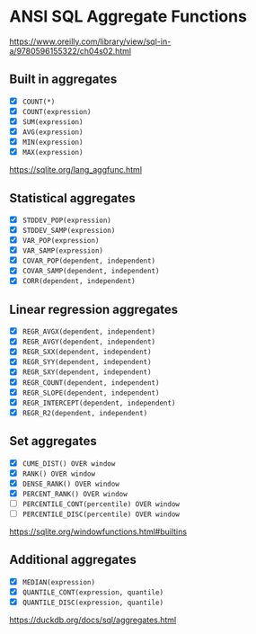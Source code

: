 # ANSI SQL Aggregate Functions

https://www.oreilly.com/library/view/sql-in-a/9780596155322/ch04s02.html

## Built in aggregates

- [x] `COUNT(*)`
- [x] `COUNT(expression)`
- [x] `SUM(expression)`
- [x] `AVG(expression)`
- [x] `MIN(expression)`
- [x] `MAX(expression)`

https://sqlite.org/lang_aggfunc.html

## Statistical aggregates

- [x] `STDDEV_POP(expression)`
- [x] `STDDEV_SAMP(expression)`
- [x] `VAR_POP(expression)`
- [x] `VAR_SAMP(expression)`
- [x] `COVAR_POP(dependent, independent)`
- [x] `COVAR_SAMP(dependent, independent)`
- [x] `CORR(dependent, independent)`

## Linear regression aggregates

- [X] `REGR_AVGX(dependent, independent)`
- [X] `REGR_AVGY(dependent, independent)`
- [X] `REGR_SXX(dependent, independent)`
- [X] `REGR_SYY(dependent, independent)`
- [X] `REGR_SXY(dependent, independent)`
- [X] `REGR_COUNT(dependent, independent)`
- [X] `REGR_SLOPE(dependent, independent)`
- [X] `REGR_INTERCEPT(dependent, independent)`
- [X] `REGR_R2(dependent, independent)`

## Set aggregates

- [X] `CUME_DIST() OVER window`
- [X] `RANK() OVER window`
- [X] `DENSE_RANK() OVER window`
- [X] `PERCENT_RANK() OVER window`
- [ ] `PERCENTILE_CONT(percentile) OVER window`
- [ ] `PERCENTILE_DISC(percentile) OVER window`

https://sqlite.org/windowfunctions.html#builtins

## Additional aggregates

- [X] `MEDIAN(expression)`
- [X] `QUANTILE_CONT(expression, quantile)`
- [X] `QUANTILE_DISC(expression, quantile)`

https://duckdb.org/docs/sql/aggregates.html